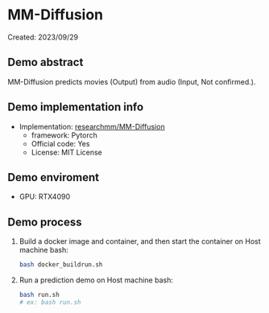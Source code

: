 # MM-Diffusion
Created: 2023/09/29

## Demo abstract
MM-Diffusion predicts movies (Output) from audio (Input, Not confirmed.).

## Demo implementation info
- Implementation: [researchmm/MM-Diffusion](https://github.com/researchmm/MM-Diffusion)
  - framework: Pytorch
  - Official code: Yes
  - License: MIT License

## Demo enviroment
- GPU: RTX4090

## Demo process
1. Build a docker image and container, and then start the container on Host machine bash:
    ```bash
    bash docker_buildrun.sh
    ```
2. Run a prediction demo on Host machine bash:
    ```bash
    bash run.sh
    # ex: bash run.sh
    ```
